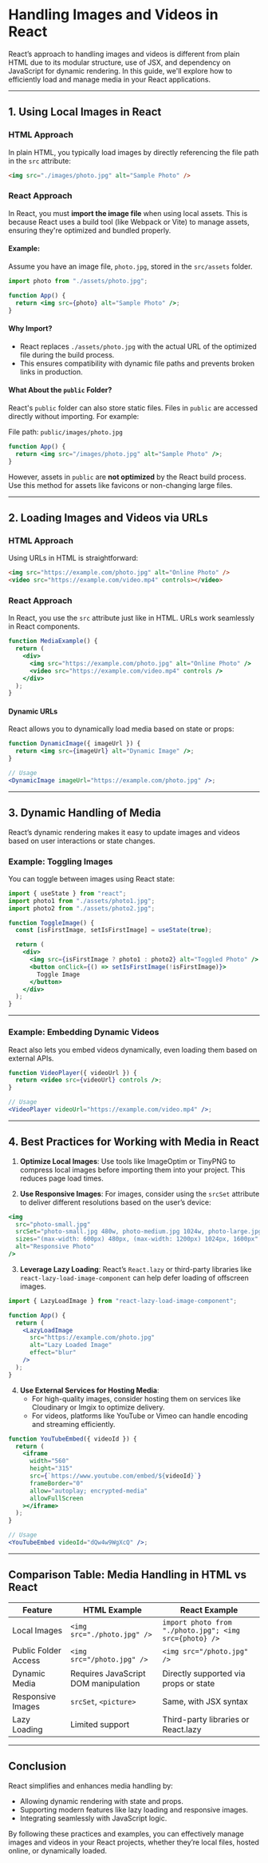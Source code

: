 # **Handling Images and Videos in React**

React’s approach to handling images and videos is different from plain HTML due to its modular structure, use of JSX, and dependency on JavaScript for dynamic rendering. In this guide, we'll explore how to efficiently load and manage media in your React applications.

---

## **1. Using Local Images in React**

### **HTML Approach**
In plain HTML, you typically load images by directly referencing the file path in the `src` attribute:

```html
<img src="./images/photo.jpg" alt="Sample Photo" />
```

### **React Approach**
In React, you must **import the image file** when using local assets. This is because React uses a build tool (like Webpack or Vite) to manage assets, ensuring they're optimized and bundled properly.

#### Example:
Assume you have an image file, `photo.jpg`, stored in the `src/assets` folder.

```jsx
import photo from "./assets/photo.jpg";

function App() {
  return <img src={photo} alt="Sample Photo" />;
}
```

#### Why Import?
- React replaces `./assets/photo.jpg` with the actual URL of the optimized file during the build process.
- This ensures compatibility with dynamic file paths and prevents broken links in production.

#### What About the `public` Folder?
React's `public` folder can also store static files. Files in `public` are accessed directly without importing. For example:

File path: `public/images/photo.jpg`

```jsx
function App() {
  return <img src="/images/photo.jpg" alt="Sample Photo" />;
}
```

However, assets in `public` are **not optimized** by the React build process. Use this method for assets like favicons or non-changing large files.

---

## **2. Loading Images and Videos via URLs**

### **HTML Approach**
Using URLs in HTML is straightforward:

```html
<img src="https://example.com/photo.jpg" alt="Online Photo" />
<video src="https://example.com/video.mp4" controls></video>
```

### **React Approach**
In React, you use the `src` attribute just like in HTML. URLs work seamlessly in React components.

```jsx
function MediaExample() {
  return (
    <div>
      <img src="https://example.com/photo.jpg" alt="Online Photo" />
      <video src="https://example.com/video.mp4" controls />
    </div>
  );
}
```

#### Dynamic URLs
React allows you to dynamically load media based on state or props:

```jsx
function DynamicImage({ imageUrl }) {
  return <img src={imageUrl} alt="Dynamic Image" />;
}

// Usage
<DynamicImage imageUrl="https://example.com/photo.jpg" />;
```

---

## **3. Dynamic Handling of Media**

React’s dynamic rendering makes it easy to update images and videos based on user interactions or state changes.

### **Example: Toggling Images**
You can toggle between images using React state:

```jsx
import { useState } from "react";
import photo1 from "./assets/photo1.jpg";
import photo2 from "./assets/photo2.jpg";

function ToggleImage() {
  const [isFirstImage, setIsFirstImage] = useState(true);

  return (
    <div>
      <img src={isFirstImage ? photo1 : photo2} alt="Toggled Photo" />
      <button onClick={() => setIsFirstImage(!isFirstImage)}>
        Toggle Image
      </button>
    </div>
  );
}
```

---

### **Example: Embedding Dynamic Videos**
React also lets you embed videos dynamically, even loading them based on external APIs.

```jsx
function VideoPlayer({ videoUrl }) {
  return <video src={videoUrl} controls />;
}

// Usage
<VideoPlayer videoUrl="https://example.com/video.mp4" />;
```

---

## **4. Best Practices for Working with Media in React**

1. **Optimize Local Images**: Use tools like ImageOptim or TinyPNG to compress local images before importing them into your project. This reduces page load times.

2. **Use Responsive Images**: For images, consider using the `srcSet` attribute to deliver different resolutions based on the user’s device:

```jsx
<img
  src="photo-small.jpg"
  srcSet="photo-small.jpg 480w, photo-medium.jpg 1024w, photo-large.jpg 1600w"
  sizes="(max-width: 600px) 480px, (max-width: 1200px) 1024px, 1600px"
  alt="Responsive Photo"
/>
```

3. **Leverage Lazy Loading**: React’s `React.lazy` or third-party libraries like `react-lazy-load-image-component` can help defer loading of offscreen images.

```jsx
import { LazyLoadImage } from "react-lazy-load-image-component";

function App() {
  return (
    <LazyLoadImage
      src="https://example.com/photo.jpg"
      alt="Lazy Loaded Image"
      effect="blur"
    />
  );
}
```

4. **Use External Services for Hosting Media**:
   - For high-quality images, consider hosting them on services like Cloudinary or Imgix to optimize delivery.
   - For videos, platforms like YouTube or Vimeo can handle encoding and streaming efficiently.

```jsx
function YouTubeEmbed({ videoId }) {
  return (
    <iframe
      width="560"
      height="315"
      src={`https://www.youtube.com/embed/${videoId}`}
      frameBorder="0"
      allow="autoplay; encrypted-media"
      allowFullScreen
    ></iframe>
  );
}

// Usage
<YouTubeEmbed videoId="dQw4w9WgXcQ" />;
```

---

## **Comparison Table: Media Handling in HTML vs React**

| Feature                 | HTML Example                           | React Example                         |
|-------------------------|-----------------------------------------|---------------------------------------|
| Local Images            | `<img src="./photo.jpg" />`            | `import photo from "./photo.jpg"; <img src={photo} />` |
| Public Folder Access    | `<img src="/photo.jpg" />`             | `<img src="/photo.jpg" />`            |
| Dynamic Media           | Requires JavaScript DOM manipulation   | Directly supported via props or state |
| Responsive Images       | `srcSet`, `<picture>`                  | Same, with JSX syntax                 |
| Lazy Loading            | Limited support                       | Third-party libraries or React.lazy   |

---

## **Conclusion**

React simplifies and enhances media handling by:
- Allowing dynamic rendering with state and props.
- Supporting modern features like lazy loading and responsive images.
- Integrating seamlessly with JavaScript logic.

By following these practices and examples, you can effectively manage images and videos in your React projects, whether they’re local files, hosted online, or dynamically loaded.

